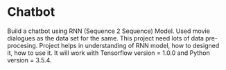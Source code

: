 # Chatbot
Build a chatbot using RNN (Sequence 2 Sequence) Model. Used movie dialogues as the data set for the same.
This project need lots of data pre-procesing.
Project helps in understanding of RNN model, how to designed it, how to use it.
It will work with Tensorflow version = 1.0.0 and Python version = 3.5.4.
